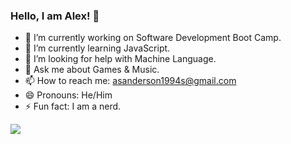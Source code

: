 ### Hello, I am Alex! 👋

- 🔭 I’m currently working on Software Development Boot Camp.
- 🌱 I’m currently learning JavaScript.
- 🤔 I’m looking for help with Machine Language.
- 💬 Ask me about Games & Music.
- 📫 How to reach me: asanderson1994s@gmail.com
- 😄 Pronouns: He/Him
- ⚡ Fun fact: I am a nerd.
<img src="https://github-readme-stats.vercel.app/api?username=vexelior&&show_icons=true&title_color=ffffff&icon_color=bb2acf&text_color=daf7dc&bg_color=151515">
